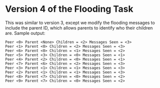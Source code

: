 # Version 4 of the Flooding Task
This was similar to version 3, except we modify the flooding messages to include the parent ID, which allows parents to identify who their children are.
Sample output:
```
Peer <0> Parent <None> Children = <2> Messages Seen = <3>
Peer <1> Parent <0> Children = <2> Messages Seen = <3>
Peer <6> Parent <0> Children = <1> Messages Seen = <2>
Peer <5> Parent <3> Children = <0> Messages Seen = <1>
Peer <4> Parent <2> Children = <0> Messages Seen = <1>
Peer <7> Parent <6> Children = <2> Messages Seen = <3>
Peer <3> Parent <1> Children = <1> Messages Seen = <3>
Peer <2> Parent <1> Children = <1> Messages Seen = <3>
Peer <8> Parent <7> Children = <0> Messages Seen = <2>
Peer <9> Parent <7> Children = <0> Messages Seen = <2>
```
